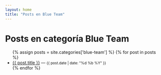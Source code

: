 ```yaml
---
layout: home
title: "Posts en Blue Team"
---
```


<h1>Posts en categoría Blue Team</h1>
<ul>
  {% assign posts = site.categories['blue-team'] %}
  {% for post in posts %}
    <li><a href="{{ post.url }}">{{ post.title }}</a> — <small>{{ post.date | date: "%d %b %Y" }}</small></li>
  {% endfor %}
</ul>
